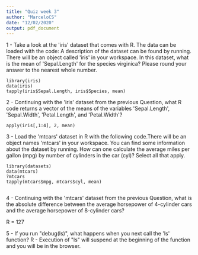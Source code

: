 ```yaml
---
title: "Quiz week 3"
author: "MarceloCS"
date: "12/02/2020"
output: pdf_document
---
```

1 - Take a look at the 'iris' dataset that comes with R. The data can be loaded with the code: A description of the dataset can be found by running. There will be an object called 'iris' in your workspace. In this dataset, what is the mean of 'Sepal.Length' for the species virginica? Please round your answer to the nearest whole number.

```{r}
library(iris)
data(iris)
tapply(iris$Sepal.Length, iris$Species, mean)

```

2 - Continuing with the 'iris' dataset from the previous Question, what R code returns a vector of the means of the variables 'Sepal.Length', 'Sepal.Width', 'Petal.Length', and 'Petal.Width'?

```{r}
apply(iris[,1:4], 2, mean)
```

3 - Load the 'mtcars' dataset in R with the following code.There will be an object names 'mtcars' in your workspace. You can find some information about the dataset by running. How can one calculate the average miles per gallon (mpg) by number of cylinders in the car (cyl)? Select all that apply.

```{r}
library(datasets)
data(mtcars)
?mtcars
tapply(mtcars$mpg, mtcars$cyl, mean)


```

4 - Continuing with the 'mtcars' dataset from the previous Question, what is the absolute difference between the average horsepower of 4-cylinder cars and the average horsepower of 8-cylinder cars?

R = 127

5 - If you run "debug(ls)", what happens when you next call the 'ls' function?
R - Execution of "ls" will suspend at the beginning of the function and you will be in the browser.

